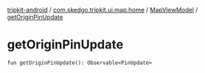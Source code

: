 [tripkit-android](../../index.md) / [com.skedgo.tripkit.ui.map.home](../index.md) / [MapViewModel](index.md) / [getOriginPinUpdate](./get-origin-pin-update.md)

# getOriginPinUpdate

`fun getOriginPinUpdate(): Observable<PinUpdate>`